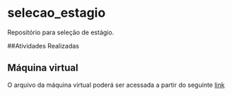 # selecao_estagio
Repositório para seleção de estágio.

##Atividades Realizadas


## Máquina virtual
O arquivo da máquina virtual poderá ser acessada a partir do seguinte  [link](https://drive.google.com/file/d/1c9MjhHYSaaR2yKtIceQmxWaKATE6kTLn/view?usp=sharing)
